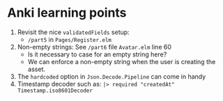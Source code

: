 # Anki learning points

1. Revisit the nice `validatedFields` setup:
    - `/part5` in `Pages/Register.elm`
2. Non-empty strings: See `/part6` file `Avatar.elm` line 60
    - Is it necessary to case for an empty string here?
    - We can enforce a non-empty string when the user is creating the asset.
3. The `hardcoded` option in `Json.Decode.Pipeline` can come in handy
4. Timestamp decoder such as: `|> required "createdAt" Timestamp.iso8601Decoder`

